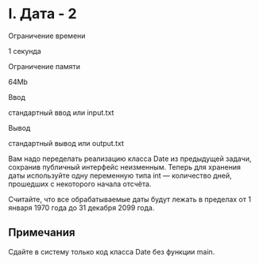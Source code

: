 I. Дата - 2
===========

Ограничение времени

1 секунда

Ограничение памяти

64Mb

Ввод

стандартный ввод или input.txt

Вывод

стандартный вывод или output.txt

Вам надо переделать реализацию класса Date из предыдущей задачи, сохранив публичный интерфейс неизменным. Теперь для хранения даты используйте одну переменную типа int — количество дней, прошедших с некоторого начала отсчёта.

Считайте, что все обрабатываемые даты будут лежать в пределах от 1 января 1970 года до 31 декабря 2099 года.

Примечания
----------

Сдайте в систему только код класса Date без функции main.